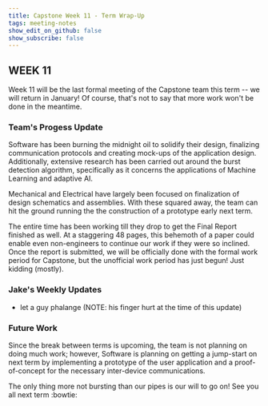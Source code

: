 ```yaml
---
title: Capstone Week 11 - Term Wrap-Up
tags: meeting-notes
show_edit_on_github: false
show_subscribe: false
---
```

## WEEK 11 
Week 11 will be the last formal meeting of the Capstone team this term -- we will return in January! Of course, that's not to say that more work won't be done in the meantime.

### Team's Progess Update
Software has been burning the midnight oil to solidify their design, finalizing communication protocols and creating mock-ups of the application design. Additionally, extensive research has been carried out around the burst detection algorithm, specifically as it concerns the applications of Machine Learning and adaptive AI.

Mechanical and Electrical have largely been focused on finalization of design schematics and assemblies. With these squared away, the team can hit the ground running the the construction of a prototype early next term.

The entire time has been working till they drop to get the Final Report finished as well. At a staggering 48 pages, this behemoth of a paper could enable even non-engineers to continue our work if they were so inclined. Once the report is submitted, we will be officially done with the formal work period for Capstone, but the unofficial work period has just begun! Just kidding (mostly).

### Jake's Weekly Updates 
- let a guy phalange (NOTE: his finger hurt at the time of this update)

### Future Work
Since the break between terms is upcoming, the team is not planning on doing much work; however, Software is planning on getting a jump-start on next term by implementing a prototype of the user application and a proof-of-concept for the necessary inter-device communications.

The only thing more not bursting than our pipes is our will to go on! See you all next term :bowtie:
<!--more-->